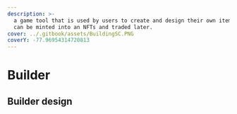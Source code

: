 ```yaml
---
description: >-
  a game tool that is used by users to create and design their own items which
  can be minted into an NFTs and traded later.
cover: ../.gitbook/assets/BuildingSC.PNG
coverY: -77.96954314720813
---
```


# Builder

## Builder design
